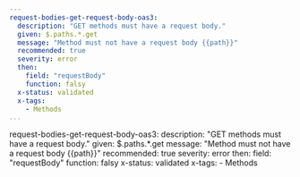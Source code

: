 ```yaml
--- 
request-bodies-get-request-body-oas3: 
  description: "GET methods must have a request body."
  given: $.paths.*.get
  message: "Method must not have a request body {{path}}"
  recommended: true
  severity: error
  then: 
    field: "requestBody"
    function: falsy
  x-status: validated
  x-tags:
    - Methods  
...
```

request-bodies-get-request-body-oas3: 
  description: "GET methods must have a request body."
  given: $.paths.*.get
  message: "Method must not have a request body {{path}}"
  recommended: true
  severity: error
  then: 
    field: "requestBody"
    function: falsy
  x-status: validated
  x-tags:
    - Methods 